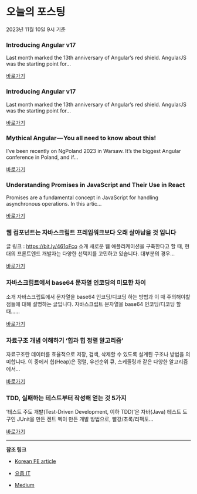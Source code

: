 # 오늘의 포스팅 
2023년 11월 10일 9시 기준 

### Introducing Angular v17 

 Last month marked the 13th anniversary of Angular’s red shield. AngularJS was the starting point for... 

 [바로가기](https://medium.com/angular-blog/introducing-angular-v17-4d7033312e4b?responsesOpen=true&sortBy=REVERSE_CHRON&source=topic_portal_recommended_stories---------0-84----------javascript----------ebfe5a43_65ed_4b5c_bd0c_8933b3d217a5-------) 

### Introducing Angular v17 

 Last month marked the 13th anniversary of Angular’s red shield. AngularJS was the starting point for... 

 [바로가기](https://medium.com/angular-blog/introducing-angular-v17-4d7033312e4b?responsesOpen=true&sortBy=REVERSE_CHRON&source=topic_portal_recommended_stories---------0-84----------typescript----------1ae89df1_e348_4dad_9522_92ed8d356b7e-------) 

### Mythical Angular — You all need to know about this! 

 I’ve been recently on NgPoland 2023 in Warsaw. It’s the biggest Angular conference in Poland, and if... 

 [바로가기](https://medium.com/@kamil.galek/mythical-angular-you-all-need-to-know-about-this-e1fe628e0259?responsesOpen=true&sortBy=REVERSE_CHRON&source=topic_portal_recommended_stories---------0-84----------frontend----------8c705838_2601_4a79_9b78_9d3af830145f-------) 

### Understanding Promises in JavaScript and Their Use in React 

 Promises are a fundamental concept in JavaScript for handling asynchronous operations. In this artic... 

 [바로가기](https://medium.com/@sharareshaddev/understanding-promises-in-javascript-and-their-use-in-react-a77564aae576?responsesOpen=true&sortBy=REVERSE_CHRON&source=topic_portal_recommended_stories---------0-84----------reactjs----------8cd2c716_2efc_4d1b_8cbc_217f7b17806f-------) 

###  웹 컴포넌트는 자바스크립트 프레임워크보다 오래 살아남을 것 입니다 

 글 링크 : https://bit.ly/461oFco 소개 새로운 웹 애플리케이션을 구축한다고 할 때, 현대의 프론트엔드 개발자는 다양한 선택지를 고민하고 있습니다. 대부분의 경우... 

 [바로가기](https://kofearticle.substack.com/p/korean-fe-article-26a) 

###  자바스크립트에서 base64 문자열 인코딩의 미묘한 차이 

 소개 자바스크립트에서 문자열을 base64 인코딩/디코딩 하는 방법과 이 때 주의해야할 점들에 대해 설명하는 글입니다. 자바스크립트 문자열을 base64 인코딩/디코딩 할 때…... 

 [바로가기](https://kofearticle.substack.com/p/korean-fe-article-base64) 

### 자료구조 개념 이해하기 ‘힙과 힙 정렬 알고리즘’ 

 자료구조란 데이터를 효율적으로 저장, 검색, 삭제할 수 있도록 설계된 구조나 방법을 의미합니다. 이 중에서 힙(Heap)은 정렬, 우선순위 큐, 스케줄링과 같은 다양한 알고리즘에서... 

 [바로가기](https://yozm.wishket.com/magazine/detail/2312/) 

### TDD, 실패하는 테스트부터 작성해 얻는 것 5가지 

 ‘테스트 주도 개발(Test-Driven Development, 이하 TDD)’은 자바(Java) 테스트 도구인 JUnit을 만든 켄트 벡이 만든 개발 방법으로, 빨강/초록/리팩토... 

 [바로가기](https://yozm.wishket.com/magazine/detail/2308/) 

---

**참조 링크**

- [Korean FE article](https://kofearticle.substack.com) 

- [요즘 IT](https://yozm.wishket.com/magazine) 

- [Medium](https://medium.com) 

